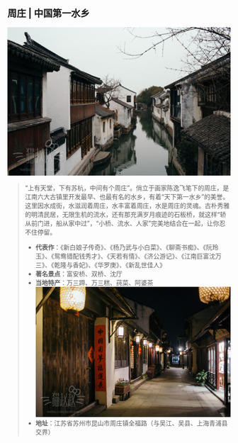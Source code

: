 ## 周庄 | 中国第一水乡
![](topwrite/assets/六大古镇/1周庄1.jpeg)
> “上有天堂，下有苏杭，中间有个周庄”。俏立于画家陈逸飞笔下的周庄，是江南六大古镇里开发最早、也最有名的水乡，有着“天下第一水乡”的美誉。这里因水成街，水滋润着周庄，水丰富着周庄，水是周庄的灵魂。古朴秀雅的明清民居，无限生机的流水，还有那充满岁月痕迹的石板桥，就这样“轿从前门进，船从家中过”，“小桥、流水、人家”完美地结合在一起，让你忍不住停留。
> * **代表作**：《新白娘子传奇》、《杨乃武与小白菜》、《聊斋书痴》、《阮玲玉》、《鸳鸯错配钱秀才》、《天若有情》、《济公游记》、《江南巨富沈万三》、《乾隆与香妃》、《华罗庚》、《新乱世佳人》
> * **著名景点**：富安桥、双桥、沈厅
> * **当地特产**：万三蹄、万三糕、莼菜、阿婆茶
![](topwrite/assets/六大古镇/1周庄2.jpeg)
> * **地址**：江苏省苏州市昆山市周庄镇全福路（与吴江、吴县、上海青浦县交界）